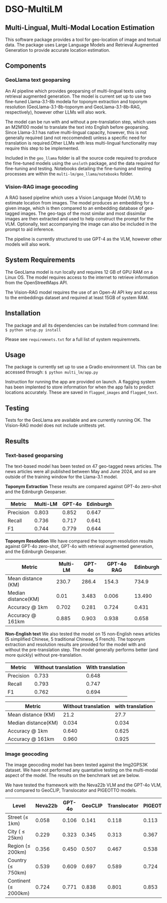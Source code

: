 # DSO-MultiLM
## Multi-Lingual, Multi-Modal Location Estimation

This software package provides a tool for geo-location of image and textual data. The package uses Large Language Models and Retrieval Augmented Generation to provide accurate location estimation. 

## Components

### GeoLlama text geoparsing
 An AI pipeline which provides geoparsing of multi-lingual texts using retrieval augmented generation. The model is current set up to use two fine-tuned Llama-3.1-8b modela for toponym extraction and toponym resolution (GeoLlama-3.1-8b-toponym and GeoLlama-3.1-8b-RAG, respectively), however other LLMs will also work. 

 The model can be run with and without a pre-translation step, which uses an M2M100 model to translate the text  into English before geoparsing. Since Llama-3.1 has native multi-lingual capacity, however, this is not generally required (and not reccomended) unless a specific need for translation is required.Other LLMs with less multi-lingual functionality may require this step to be implemented. 

 Included in the `geo_llama` folder is all the source code required to produce the fine-tuned models using the `unsloth` package, and the data required for fine-tuning and testing. Notebooks detailing the fine-tuning and testing processes are within the `multi-lm/geo_llama/notebooks` folder.

 ### Vision-RAG image geocoding
 A RAG based pipeline which uses a Vision Language Model (VLM) to estimate location from images. The model produces an embedding for a given image, which is then compared to an embedding database of geo-tagged images. The geo-tags of the most similar and most dissimilar images are then extracted and used to help construct the prompt for the VLM. Optionally, text accompanying the image can also be included in the prompt to aid inference. 

 The pipeline is currently structured to use GPT-4 as the VLM, however other models will also work. 

## System Requirements
The GeoLlama model is run locally and requires 12 GB of GPU RAM on a Linux OS. The model requires access to the internet to retrieve information from the OpenStreetMaps API.

The Vision-RAG model requires the use of an Open-AI API key and access to the embeddings dataset and required at least 15GB of system RAM. 

## Installation
The package and all its dependencies can be installed from command line:
```$ python setup.py install```

Please see `requiremnets.txt` for a full list of system requiremnets.

## Usage
The package is currently set up to use a Gradio environment UI. This can be accessed through:
```$ python multi_lm/app.py```

Instruction for running the app are provided on launch. A flagging system has been implented to store information for when the app fails to predict locations accurately. These are saved in `flagged_images` and `flagged_text`. 

## Testing
Tests for the GeoLlama are available and are currently running OK. The Vision-RAG model does not include unittests yet.

## Results

### Text-based geoparsing
 The text-based model has been tested on 47 geo-tagged news articles. The news articles were all published between May and June 2024, and so are outside of the training window for the Llama-3.1 model.

 **Toponym Extraction**
These results are compared against GPT-4o zero-shot and the Edinburgh Geoparser. 

| Metric    | Multi-LM | GPT-4o | Edinburgh |
| ----------|----------|--------|-----------|
| Precision | 0.803    | 0.852  | 0.647     |
| Recall    | 0.736    | 0.717  | 0.641     |
| F1        | 0.744    | 0.779  | 0.644     |

**Toponym Resolution**
We have compared the toponym resolution results against GPT-4o zero-shot, GPT-4o with retrieval augmented generation, and the Edinburgh Geoparser.

| Metric             | Multi-LM | GPT-4o | GPT-4o RAG | Edinburgh |
| ------------------ |----------|--------|------------|-----------|
| Mean distance (KM) | 230.7    | 286.4  | 154.3      | 734.9     |
| Median distance(KM)| 0.01     | 3.483  | 0.006      | 13.490    |
| Accuracy @ 1km     | 0.702    | 0.281  | 0.724      | 0.431     |
| Accuracy @ 161km   | 0.885    | 0.903  | 0.938      | 0.658     |

**Non-English text**
We also tested the model on 15 non-English news articles (5 simplified Chinese, 5 traditional Chinese, 5 French). The toponym extraction and resolution results are provided for the model with and without the pre-translation step. The model generally performs better (and more quickly) without pre-translation. 
 

| Metric    | Without translation | With translation | 
| ----------|---------------------|------------------|
| Precision | 0.733               | 0.648            |
| Recall    | 0.793               | 0.747            |
| F1        | 0.762               | 0.694            |


| Metric             | Without translation | with translation |
| ------------------ |---------------------|------------------|
| Mean distance (KM) | 21.2                | 27.7             |
| Median distance(KM)| 0.034               | 0.034            |
| Accuracy @ 1km     | 0.640               | 0.625            |
| Accuracy @ 161km   | 0.960               | 0.925            |

### Image geocoding
The image geocoding model has been tested against the Img2GPS3K dataset. We have not performed any quantative testing on the multi-modal aspect of the model. The results on the benchmark set are below.

We have tested the framework with the Neva22b VLM and the GPT-4o VLM, and compared to GeoCLIP, Translocator and PIGEOTTO models. 

| Level                    | Neva22b | GPT-4o | GeoCLIP | Translocator |PIGEOTTO|
|--------------------------|---------|--------|---------|--------------|--------|
| Street ($\leq$ 1km)      | 0.058   | 0.106  | 0.141   | 0.118        | 0.113  |
| City ( $\leq$ 25km)      | 0.229   | 0.323  | 0.345   | 0.313        | 0.367  |
| Region ($\leq$ 200km)    | 0.356   | 0.450  | 0.507   | 0.467        | 0.538  |
| Country ($\leq$ 750km)   | 0.539   | 0.609  | 0.697   | 0.589        | 0.724  |
| Continent ($\leq$ 2000km)| 0.724   | 0.771  | 0.838   | 0.801        | 0.853  |

